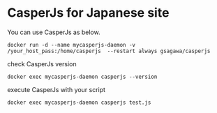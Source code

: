 # CasperJs for Japanese site

You can use CasperJs as below.

`
docker run -d --name mycasperjs-daemon -v /your_host_pass:/home/casperjs  --restart always gsagawa/casperjs
`

check CasperJs version

`
docker exec mycasperjs-daemon casperjs --version
`

execute CasperJs with your script

`
docker exec mycasperjs-daemon casperjs test.js
`

